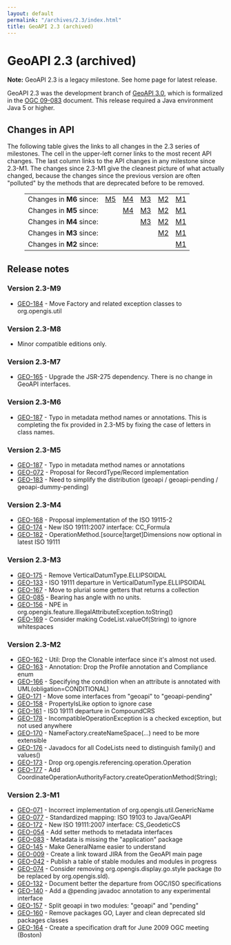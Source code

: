 ```yaml
---
layout: default
permalink: "/archives/2.3/index.html"
title: GeoAPI 2.3 (archived)
---
```


<h1>GeoAPI 2.3 (archived)</h1>

<div class="bg-red-100 border border-red-400 text-red-700 px-4 py-3 my-4 rounded relative" role="alert">
  <strong class="font-bold">Note:</strong>
  <span class="block sm:inline">GeoAPI 2.3 is a legacy milestone. See home page for latest release.</span>
</div>

<p>
  GeoAPI 2.3 was the development branch of <a href="../3.0/index.html">GeoAPI 3.0</a>, which is formalized in
  the <a class="externalLink" href="http://www.opengeospatial.org/standards/geoapi">OGC 09-083</a> document.
  This release required a Java environment Java 5 or higher.
</p>

<h2>Changes in API</h2>

<p>
  The following table gives the links to all changes in the 2.3 series of milestones.
  The cell in the upper-left corner links to the most recent API changes.
  The last column links to the API changes in any milestone since 2.3-M1.
  The changes since 2.3-M1 give the cleanest picture of what actually changed,
  because the changes since the previous version are often &quot;polluted&quot;
  by the methods that are deprecated before to be removed.
</p>

<table style="padding-left: 40px; border-spacing:6px;">
  <tr>
    <td>Changes in <b>M6</b> since:</td>
    <td><a href="../changes/2.3-M6/since-M5.html">M5</a></td>
    <td><a href="../changes/2.3-M6/since-M4.html">M4</a></td>
    <td><a href="../changes/2.3-M6/since-M3.html">M3</a></td>
    <td><a href="../changes/2.3-M6/since-M2.html">M2</a></td>
    <td><a href="../changes/2.3-M6/since-M1.html">M1</a></td>
  </tr><tr>
    <td>Changes in <b>M5</b> since:</td>
    <td></td>
    <td><a href="../changes/2.3-M5/since-M4.html">M4</a></td>
    <td><a href="../changes/2.3-M5/since-M3.html">M3</a></td>
    <td><a href="../changes/2.3-M5/since-M2.html">M2</a></td>
    <td><a href="../changes/2.3-M5/since-M1.html">M1</a></td>
  </tr><tr>
    <td>Changes in <b>M4</b> since:</td>
    <td></td>
    <td></td>
    <td><a href="../changes/2.3-M4/since-M3.html">M3</a></td>
    <td><a href="../changes/2.3-M4/since-M2.html">M2</a></td>
    <td><a href="../changes/2.3-M4/since-M1.html">M1</a></td>
  </tr><tr>
    <td>Changes in <b>M3</b> since:</td>
    <td></td>
    <td></td>
    <td></td>
    <td><a href="../changes/2.3-M3/since-M2.html">M2</a></td>
    <td><a href="../changes/2.3-M3/since-M1.html">M1</a></td>
  </tr><tr>
    <td>Changes in <b>M2</b> since:</td>
    <td></td>
    <td></td>
    <td></td>
    <td></td>
    <td><a href="../changes/2.3-M2/since-M1.html">M1</a></td>
  </tr>
</table>

<h2>Release notes</h2>

<h3>Version 2.3-M9</h3>

<ul>
  <li><a class="externalLink" href="https://osgeo-org.atlassian.net/projects/GEO/issues/GEO-184">GEO-184</a> - Move Factory and related exception classes to org.opengis.util</li>
</ul>

<h3>Version 2.3-M8</h3>

<ul>
  <li>Minor compatible editions only.</li>
</ul>

<h3>Version 2.3-M7</h3>

<ul>
  <li><a class="externalLink" href="https://osgeo-org.atlassian.net/projects/GEO/issues/GEO-165">GEO-165</a> - Upgrade the JSR-275 dependency. There is no change in GeoAPI interfaces.</li>
</ul>

<h3>Version 2.3-M6</h3>

<ul>
  <li><a class="externalLink" href="https://osgeo-org.atlassian.net/projects/GEO/issues/GEO-187">GEO-187</a> - Typo in metadata method names or annotations. This is completing the fix provided in 2.3-M5 by fixing the case of letters in class names.</li>
</ul>

<h3>Version 2.3-M5</h3>

<ul>
  <li><a class="externalLink" href="https://osgeo-org.atlassian.net/projects/GEO/issues/GEO-187">GEO-187</a> - Typo in metadata method names or annotations</li>
  <li><a class="externalLink" href="https://osgeo-org.atlassian.net/projects/GEO/issues/GEO-72">GEO-072</a> - Proposal for RecordType/Record implementation</li>
  <li><a class="externalLink" href="https://osgeo-org.atlassian.net/projects/GEO/issues/GEO-183">GEO-183</a> - Need to simplify the distribution (geoapi / geoapi-pending / geoapi-dummy-pending)</li>
</ul>

<h3>Version 2.3-M4</h3>

<ul>
  <li><a class="externalLink" href="https://osgeo-org.atlassian.net/projects/GEO/issues/GEO-168">GEO-168</a> - Proposal implementation of the ISO 19115-2</li>
  <li><a class="externalLink" href="https://osgeo-org.atlassian.net/projects/GEO/issues/GEO-174">GEO-174</a> - New ISO 19111:2007 interface: CC_Formula</li>
  <li><a class="externalLink" href="https://osgeo-org.atlassian.net/projects/GEO/issues/GEO-182">GEO-182</a> - OperationMethod.[source|target]Dimensions now optional in latest ISO 19111</li>
</ul>

<h3>Version 2.3-M3</h3>

<ul>
  <li><a class="externalLink" href="https://osgeo-org.atlassian.net/projects/GEO/issues/GEO-175">GEO-175</a> - Remove VerticalDatumType.ELLIPSOIDAL</li>
  <li><a class="externalLink" href="https://osgeo-org.atlassian.net/projects/GEO/issues/GEO-133">GEO-133</a> - ISO 19111 departure in VerticalDatumType.ELLIPSOIDAL</li>
  <li><a class="externalLink" href="https://osgeo-org.atlassian.net/projects/GEO/issues/GEO-167">GEO-167</a> - Move to plurial some getters that returns a collection</li>
  <li><a class="externalLink" href="https://osgeo-org.atlassian.net/projects/GEO/issues/GEO-85">GEO-085</a> - Bearing has angle with no units.</li>
  <li><a class="externalLink" href="https://osgeo-org.atlassian.net/projects/GEO/issues/GEO-156">GEO-156</a> - NPE in org.opengis.feature.IllegalAttributeException.toString()</li>
  <li><a class="externalLink" href="https://osgeo-org.atlassian.net/projects/GEO/issues/GEO-169">GEO-169</a> - Consider making CodeList.valueOf(String) to ignore whitespaces</li>
</ul>

<h3>Version 2.3-M2</h3>

<ul>
  <li><a class="externalLink" href="https://osgeo-org.atlassian.net/projects/GEO/issues/GEO-162">GEO-162</a> - Util: Drop the Clonable interface since it's almost not used.</li>
  <li><a class="externalLink" href="https://osgeo-org.atlassian.net/projects/GEO/issues/GEO-163">GEO-163</a> - Annotation: Drop the Profile annotation and Compliance enum</li>
  <li><a class="externalLink" href="https://osgeo-org.atlassian.net/projects/GEO/issues/GEO-166">GEO-166</a> - Specifying the condition when an attribute is annotated with UML(obligation=CONDITIONAL)</li>
  <li><a class="externalLink" href="https://osgeo-org.atlassian.net/projects/GEO/issues/GEO-171">GEO-171</a> - Move some interfaces from &quot;geoapi&quot; to &quot;geoapi-pending&quot;</li>
  <li><a class="externalLink" href="https://osgeo-org.atlassian.net/projects/GEO/issues/GEO-158">GEO-158</a> - PropertyIsLike option to ignore case</li>
  <li><a class="externalLink" href="https://osgeo-org.atlassian.net/projects/GEO/issues/GEO-161">GEO-161</a> - ISO 19111 departure in CompoundCRS</li>
  <li><a class="externalLink" href="https://osgeo-org.atlassian.net/projects/GEO/issues/GEO-178">GEO-178</a> - IncompatibleOperationException is a checked exception, but not used anywhere</li>
  <li><a class="externalLink" href="https://osgeo-org.atlassian.net/projects/GEO/issues/GEO-170">GEO-170</a> - NameFactory.createNameSpace(...) need to be more extensible</li>
  <li><a class="externalLink" href="https://osgeo-org.atlassian.net/projects/GEO/issues/GEO-176">GEO-176</a> - Javadocs for all CodeLists need to distinguish family() and values()</li>
  <li><a class="externalLink" href="https://osgeo-org.atlassian.net/projects/GEO/issues/GEO-173">GEO-173</a> - Drop org.opengis.referencing.operation.Operation</li>
  <li><a class="externalLink" href="https://osgeo-org.atlassian.net/projects/GEO/issues/GEO-177">GEO-177</a> - Add CoordinateOperationAuthorityFactory.createOperationMethod(String);</li>
</ul>

<h3>Version 2.3-M1</h3>

<ul>
  <li><a class="externalLink" href="https://osgeo-org.atlassian.net/projects/GEO/issues/GEO-71">GEO-071</a> - Incorrect implementation of org.opengis.util.GenericName</li>
  <li><a class="externalLink" href="https://osgeo-org.atlassian.net/projects/GEO/issues/GEO-77">GEO-077</a> - Standardized mapping: ISO 19103 to Java/GeoAPI</li>
  <li><a class="externalLink" href="https://osgeo-org.atlassian.net/projects/GEO/issues/GEO-172">GEO-172</a> - New ISO 19111:2007 interface: CS_GeodeticCS</li>
  <li><a class="externalLink" href="https://osgeo-org.atlassian.net/projects/GEO/issues/GEO-54">GEO-054</a> - Add setter methods to metadata interfaces</li>
  <li><a class="externalLink" href="https://osgeo-org.atlassian.net/projects/GEO/issues/GEO-83">GEO-083</a> - Metadata is missing the &quot;application&quot; package</li>
  <li><a class="externalLink" href="https://osgeo-org.atlassian.net/projects/GEO/issues/GEO-145">GEO-145</a> - Make GeneralName easier to understand</li>
  <li><a class="externalLink" href="https://osgeo-org.atlassian.net/projects/GEO/issues/GEO-9">GEO-009</a> - Create a link toward JIRA from the GeoAPI main page</li>
  <li><a class="externalLink" href="https://osgeo-org.atlassian.net/projects/GEO/issues/GEO-42">GEO-042</a> - Publish a table of stable modules and modules in progress</li>
  <li><a class="externalLink" href="https://osgeo-org.atlassian.net/projects/GEO/issues/GEO-74">GEO-074</a> - Consider removing org.opengis.display.go.style package (to be replaced by org.opengis.sld).</li>
  <li><a class="externalLink" href="https://osgeo-org.atlassian.net/projects/GEO/issues/GEO-132">GEO-132</a> - Document better the departure from OGC/ISO specifications</li>
  <li><a class="externalLink" href="https://osgeo-org.atlassian.net/projects/GEO/issues/GEO-140">GEO-140</a> - Add a @pending javadoc annotation to any experimental interface</li>
  <li><a class="externalLink" href="https://osgeo-org.atlassian.net/projects/GEO/issues/GEO-157">GEO-157</a> - Split geoapi in two modules: &quot;geoapi&quot; and &quot;pending&quot;</li>
  <li><a class="externalLink" href="https://osgeo-org.atlassian.net/projects/GEO/issues/GEO-160">GEO-160</a> - Remove packages GO, Layer and clean deprecated sld packages classes</li>
  <li><a class="externalLink" href="https://osgeo-org.atlassian.net/projects/GEO/issues/GEO-164">GEO-164</a> - Create a specification draft for June 2009 OGC meeting (Boston)</li>
</ul>
